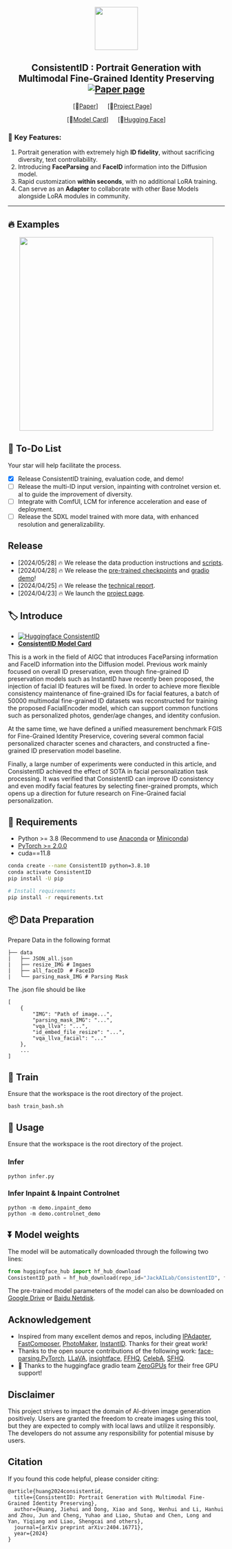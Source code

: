 <p align="center">
  <img src="https://github.com/JackAILab/ConsistentID/assets/135965025/c0594480-d73d-4268-95ca-5494ca2a61e4" height=100>

</p>

<!-- ## <div align="center"><b>ConsistentID</b></div> -->

<div align="center">
  
## ConsistentID : Portrait Generation with Multimodal Fine-Grained Identity Preserving  [![Paper page](https://huggingface.co/datasets/huggingface/badges/resolve/main/paper-page-md-dark.svg)](https://arxiv.org/abs/2404.16771)
[📄[Paper](https://arxiv.org/abs/2404.16771)] &emsp; [🚩[Project Page](https://ssugarwh.github.io/consistentid.github.io/)] &emsp; <br>

[📸[Model Card](https://huggingface.co/JackAILab/ConsistentID)]  &emsp; [🤗[Hugging Face](https://huggingface.co/spaces/JackAILab/ConsistentID)] <br>

</div>


### 🌠  **Key Features:**

1. Portrait generation with extremely high **ID fidelity**, without sacrificing diversity, text controllability.
2. Introducing **FaceParsing** and **FaceID** information into the Diffusion model.
3. Rapid customization **within seconds**, with no additional LoRA training.
4. Can serve as an **Adapter** to collaborate with other Base Models alongside LoRA modules in community.

---
## 🔥 **Examples**

<p align="center">
  
  <img src="https://github.com/JackAILab/ConsistentID/assets/135965025/f949a03d-bed2-4839-a995-7b451d8c981b" height=450>


</p>


## 🚩 To-Do List
Your star will help facilitate the process.
- [x] Release ConsistentID training, evaluation code, and demo!
- [ ] Release the multi-ID input version, inpainting with controlnet version et. al to guide the improvement of diversity.
- [ ] Integrate with ComfUI, LCM for inference acceleration and ease of deployment.
- [ ] Release the SDXL model trained with more data, with enhanced resolution and generalizability.

## Release
- [2024/05/28] 🔥 We release the data production instructions and [scripts](https://github.com/JackAILab/ConsistentID/blob/main/data/FGID.sh).
- [2024/04/28] 🔥 We release the [pre-trained checkpoints](https://huggingface.co/JackAILab/ConsistentID) and [gradio demo](https://huggingface.co/spaces/JackAILab/ConsistentID)!
- [2024/04/25] 🔥 We release the [technical report](https://arxiv.org/abs/2404.16771).
- [2024/04/23] 🔥 We launch the [project page](https://ssugarwh.github.io/consistentid.github.io/).


## 🏷️ Introduce
- [![Huggingface ConsistentID](https://img.shields.io/static/v1?label=Demo&message=Huggingface%20Gradio&color=orange)](https://huggingface.co/spaces/JackAILab/ConsistentID)
- [**ConsistentID Model Card**](https://huggingface.co/JackAILab/ConsistentID)
  
This is a work in the field of AIGC that introduces FaceParsing information and FaceID information into the Diffusion model. Previous work mainly focused on overall ID preservation, even though fine-grained ID preservation models such as InstantID have recently been proposed, the injection of facial ID features will be fixed. In order to achieve more flexible consistency maintenance of fine-grained IDs for facial features, a batch of 50000 multimodal fine-grained ID datasets was reconstructed for training the proposed FacialEncoder model, which can support common functions such as personalized photos, gender/age changes, and identity confusion.

At the same time, we have defined a unified measurement benchmark FGIS for Fine-Grained Identity Preservice, covering several common facial personalized character scenes and characters, and constructed a fine-grained ID preservation model baseline.

Finally, a large number of experiments were conducted in this article, and ConsistentID achieved the effect of SOTA in facial personalization task processing. It was verified that ConsistentID can improve ID consistency and even modify facial features by selecting finer-grained prompts, which opens up a direction for future research on Fine-Grained facial personalization.


## 🔧 Requirements

- Python >= 3.8 (Recommend to use [Anaconda](https://www.anaconda.com/download/#linux) or [Miniconda](https://docs.conda.io/en/latest/miniconda.html))
- [PyTorch >= 2.0.0](https://pytorch.org/)
- cuda==11.8

```bash
conda create --name ConsistentID python=3.8.10
conda activate ConsistentID
pip install -U pip

# Install requirements
pip install -r requirements.txt
```

## 📦️ Data Preparation

Prepare Data in the following format

    ├── data
    |   ├── JSON_all.json 
    |   ├── resize_IMG # Imgaes 
    |   ├── all_faceID  # FaceID
    |   └── parsing_mask_IMG # Parsing Mask 

The .json file should be like
```
[
    {
        "IMG": "Path of image...",
        "parsing_mask_IMG": "...",
        "vqa_llva": "...",
        "id_embed_file_resize": "...",
        "vqa_llva_facial": "..."
    },
    ...
]
```

## 🚀 Train
Ensure that the workspace is the root directory of the project.

```setup
bash train_bash.sh
```

## 🧪 Usage
Ensure that the workspace is the root directory of the project.

### Infer
```setup
python infer.py
```

### Infer Inpaint & Inpaint Controlnet
```setup
python -m demo.inpaint_demo
python -m demo.controlnet_demo
```



## ⏬ Model weights
The model will be automatically downloaded through the following two lines:

```python
from huggingface_hub import hf_hub_download
ConsistentID_path = hf_hub_download(repo_id="JackAILab/ConsistentID", filename="ConsistentID-v1.bin", repo_type="model")
```

The pre-trained model parameters of the model can also be downloaded on [Google Drive](https://drive.google.com/file/d/1jCHICryESmNkzGi8J_FlY3PjJz9gqoSI/view?usp=drive_link) or [Baidu Netdisk](https://pan.baidu.com/s/1NAVmH8S7Ls5rZc-snDk1Ng?pwd=nsh6).


## Acknowledgement
* Inspired from many excellent demos and repos, including [IPAdapter](https://github.com/tencent-ailab/IP-Adapter), [FastComposer](https://github.com/mit-han-lab/fastcomposer), [PhotoMaker](https://github.com/TencentARC/PhotoMaker), [InstantID](https://github.com/InstantID/InstantID). Thanks for their great work!
* Thanks to the open source contributions of the following work: [face-parsing.PyTorch](https://github.com/zllrunning/face-parsing.PyTorch), [LLaVA](https://github.com/haotian-liu/LLaVA), [insightface](https://github.com/deepinsight/insightface), [FFHQ](https://github.com/NVlabs/ffhq-dataset), [CelebA](https://github.com/switchablenorms/CelebAMask-HQ), [SFHQ](https://github.com/SelfishGene/SFHQ-dataset).
* 🤗 Thanks to the huggingface gradio team [ZeroGPUs](https://github.com/huggingface) for their free GPU support!

## Disclaimer
This project strives to impact the domain of AI-driven image generation positively. Users are granted the freedom to create images using this tool, but they are expected to comply with local laws and utilize it responsibly. The developers do not assume any responsibility for potential misuse by users.

## Citation
If you found this code helpful, please consider citing:
~~~
@article{huang2024consistentid,
  title={ConsistentID: Portrait Generation with Multimodal Fine-Grained Identity Preserving},
  author={Huang, Jiehui and Dong, Xiao and Song, Wenhui and Li, Hanhui and Zhou, Jun and Cheng, Yuhao and Liao, Shutao and Chen, Long and Yan, Yiqiang and Liao, Shengcai and others},
  journal={arXiv preprint arXiv:2404.16771},
  year={2024}
}
~~~


